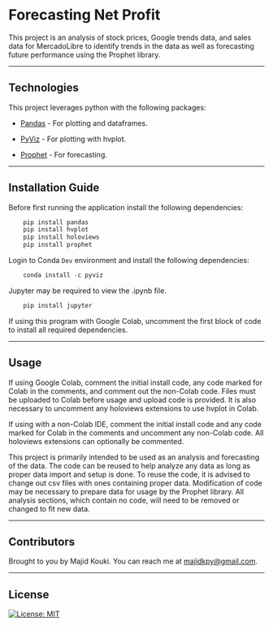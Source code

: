 # Forecasting Net Profit

This project is an analysis of stock prices, Google trends data, and sales data for MercadoLibre to identify trends in the data as well as forecasting future performance using the Prophet library.

---

## Technologies

This project leverages python with the following packages:

* [Pandas](https://github.com/pandas-dev/pandas) - For plotting and dataframes.

* [PyViz](https://github.com/pyviz/pyviz.org) - For plotting with hvplot.

* [Prophet](https://github.com/facebook/prophet) - For forecasting.

---

## Installation Guide

Before first running the application install the following dependencies:

```python
    pip install pandas
    pip install hvplot
    pip install holoviews
    pip install prophet
```

Login to Conda `Dev` environment and install the following dependencies:

```python
    conda install -c pyviz
```

Jupyter may be required to view the .ipynb file.

```python
    pip install jupyter
```

If using this program with Google Colab, uncomment the first block of code to install all required dependencies.

---

## Usage

If using Google Colab, comment the initial install code, any code marked for Colab in the comments, and comment out the non-Colab code. Files must be uploaded to Colab before usage and upload code is provided. It is also necessary to uncomment any holoviews extensions to use hvplot in Colab.

If using with a non-Colab IDE, comment the initial install code and any code marked for Colab in the comments and uncomment any non-Colab code. All holoviews extensions can optionally be commented.

This project is primarily intended to be used as an analysis and forecasting of the data. The code can be reused to help analyze any data as long as proper data import and setup is done. To reuse the code, it is advised to change out csv files with ones containing proper data. Modification of code may be necessary to prepare data for usage by the Prophet library. All analysis sections, which contain no code, will need to be removed or changed to fit new data.

---

## Contributors

Brought to you by Majid Kouki. You can reach me at [majidkpy@gmail.com](mailto:majidkpy@gmail.com).

---

## License

[![License: MIT](https://img.shields.io/badge/License-MIT-yellow.svg)](https://opensource.org/licenses/MIT)
